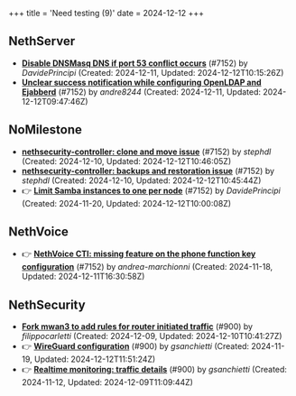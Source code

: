 +++
title = 'Need testing (9)'
date = 2024-12-12
+++

## NethServer
- **[Disable DNSMasq DNS if port 53 conflict occurs](https://github.com/NethServer/dev/issues/7210)** (#7152) by *DavidePrincipi* (Created: 2024-12-11, Updated: 2024-12-12T10:15:26Z)
- **[Unclear success notification while configuring OpenLDAP and Ejabberd](https://github.com/NethServer/dev/issues/7207)** (#7152) by *andre8244* (Created: 2024-12-11, Updated: 2024-12-12T09:47:46Z)

## NoMilestone
- **[nethsecurity-controller: clone and move issue](https://github.com/NethServer/dev/issues/7204)** (#7152) by *stephdl* (Created: 2024-12-10, Updated: 2024-12-12T10:46:05Z)
- **[nethsecurity-controller: backups and restoration issue](https://github.com/NethServer/dev/issues/7203)** (#7152) by *stephdl* (Created: 2024-12-10, Updated: 2024-12-12T10:45:44Z)
- :point_right: **[Limit Samba instances to one per node](https://github.com/NethServer/dev/issues/7159)** (#7152) by *DavidePrincipi* (Created: 2024-11-20, Updated: 2024-12-12T10:00:08Z)

## NethVoice
- :point_right: **[NethVoice CTI: missing feature on the phone function key configuration](https://github.com/NethServer/dev/issues/7152)** (#7152) by *andrea-marchionni* (Created: 2024-11-18, Updated: 2024-12-11T16:30:58Z)

## NethSecurity
- **[Fork mwan3 to add rules for router initiated traffic](https://github.com/NethServer/nethsecurity/issues/963)** (#900) by *filippocarletti* (Created: 2024-12-09, Updated: 2024-12-10T10:41:27Z)
- :point_right: **[WireGuard configuration](https://github.com/NethServer/nethsecurity/issues/921)** (#900) by *gsanchietti* (Created: 2024-11-19, Updated: 2024-12-12T11:51:24Z)
- :point_right: **[Realtime monitoring: traffic details](https://github.com/NethServer/nethsecurity/issues/900)** (#900) by *gsanchietti* (Created: 2024-11-12, Updated: 2024-12-09T11:09:44Z)

